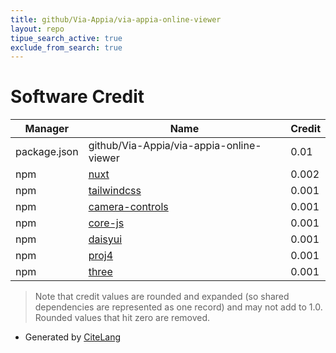 ```yaml
---
title: github/Via-Appia/via-appia-online-viewer
layout: repo
tipue_search_active: true
exclude_from_search: true
---
```

# Software Credit

|Manager|Name|Credit|
|-------|----|------|
|package.json|github/Via-Appia/via-appia-online-viewer|0.01|
|npm|[nuxt](https://github.com/nuxt/nuxt.js#readme)|0.002|
|npm|[tailwindcss](https://tailwindcss.com)|0.001|
|npm|[camera-controls](https://github.com/yomotsu/camera-controls#readme)|0.001|
|npm|[core-js](https://github.com/zloirock/core-js#readme)|0.001|
|npm|[daisyui](https://github.com/saadeghi/daisyui)|0.001|
|npm|[proj4](https://github.com/proj4js/proj4js#readme)|0.001|
|npm|[three](https://threejs.org/)|0.001|


> Note that credit values are rounded and expanded (so shared dependencies are represented as one record) and may not add to 1.0. Rounded values that hit zero are removed.


- Generated by [CiteLang](https://github.com/vsoch/citelang)

